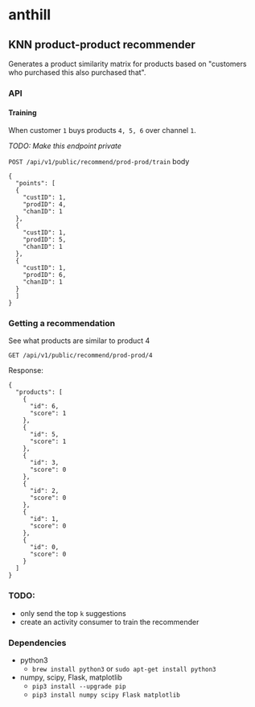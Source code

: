 # anthill
## KNN product-product recommender
Generates a product similarity matrix for products based on "customers who
purchased this also purchased that".

### API
#### Training
When customer `1` buys products `4, 5, 6` over channel `1`.

*TODO: Make this endpoint private*

`POST /api/v1/public/recommend/prod-prod/train`
body
```
{
  "points": [
  {
    "custID": 1,
    "prodID": 4,
    "chanID": 1
  },
  {
    "custID": 1,
    "prodID": 5,
    "chanID": 1
  },
  {
    "custID": 1,
    "prodID": 6,
    "chanID": 1
  }
  ]
}
```

### Getting a recommendation
See what products are similar to product 4

`GET /api/v1/public/recommend/prod-prod/4`

Response:
```
{
  "products": [
    {
      "id": 6,
      "score": 1
    },
    {
      "id": 5,
      "score": 1
    },
    {
      "id": 3,
      "score": 0
    },
    {
      "id": 2,
      "score": 0
    },
    {
      "id": 1,
      "score": 0
    },
    {
      "id": 0,
      "score": 0
    }
  ]
}
```

### TODO:
- only send the top `k` suggestions
- create an activity consumer to train the recommender

### Dependencies
- python3
  - `brew install python3` or `sudo apt-get install python3`
- numpy, scipy, Flask, matplotlib
  - `pip3 install --upgrade pip`
  - `pip3 install numpy scipy Flask matplotlib`
